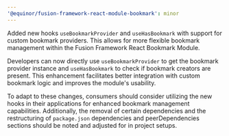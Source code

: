 ```yaml
---
'@equinor/fusion-framework-react-module-bookmark': minor
---
```


Added new hooks `useBookmarkProvider` and `useHasBookmark` with support for custom bookmark providers. This allows for more flexible bookmark management within the Fusion Framework React Bookmark Module.

Developers can now directly use `useBookmarkProvider` to get the bookmark provider instance and `useHasBookmark` to check if bookmark creators are present. This enhancement facilitates better integration with custom bookmark logic and improves the module's usability.

To adapt to these changes, consumers should consider utilizing the new hooks in their applications for enhanced bookmark management capabilities. Additionally, the removal of certain dependencies and the restructuring of `package.json` dependencies and peerDependencies sections should be noted and adjusted for in project setups.
